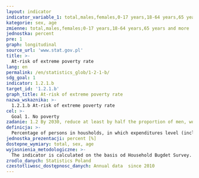 ```yaml
---
layout: indicator
indicator_variable_1: total,males,females,0-17 years,18-64 years,65 years and more
kategorie: sex, age
zmienne: total,males,females;0-17 years,18-64 years,65 years and more
jednostka: percent
pre: 1
graph: longitudinal
source_url: 'www.stat.gov.pl'
title: >-
  At-risk of extreme poverty rate
lang: en
permalink: /en/statistics_glob/1-2-1-b/
sdg_goal: 1
indicator: 1.2.1.b
target_id: '1.2.1.b'
graph_title: At-risk of extreme poverty rate
nazwa_wskaznika: >-
  1.2.1.b At-risk of extreme poverty rate
cel: >-
  Goal 1. No poverty
zadanie: 1.2 By 2030, reduce at least by half the proportion of men, women and children of all ages living in poverty in all its dimensions according to national definitions
definicja: >-
  Percentage of persons in housholds, in which expenditures level (including goods received free of charge and natural consumption) was lower than adopted extreme poverty threshold.
jednostka_prezentacji: percent [%]
dostepne_wymiary: total, sex, age
wyjasnienia_metodologiczne: >-
  The indicator is calculated on the basis od Household Bugdet Survey. The Household Budget Survey is conducted using representative method based on random sample which allows generalisation, within a margin of an error, of the results for all households in the country. The monthly rotation of households implemented since 1993 assumes that every month of the year a different group of households participates in the survey.The survey covers one-person and multi-person households. Households of foreign with permanent or long-lasting residence in Poland and using Polish language also take part in the survey. The purpose of the survey is to enable the analysis of the living standards of the population as well as evaluate the impact of various factors on the living standard and its diversity among basic groups of households.Household budget survey provides detailed information on: • the level and the structure of expenditures, sources of acquiring goods and services  • the consumption level of basic food products according to quantity, but also energetic value and nutrients  • prices at which households purchase selected goods and services  • the level and sources of their incomes  • household equipment with durables  • dwelling conditions  • subjective evaluation of the material condition of households  • demographic and social structure of the households i.e. the number, age, gender, education, disability and economic activity of the members of the surveyed household.The survey unit is a household, which is understood as the persons who may be related or unrelated , living together and maintaining themselves jointly (multi-person household). Household can also be formed by one individual maintaining himself/herself independently, regardless of whether the individual lives alone or with other persons (one-person household).Expenditures covers expenditures on consumer goods and services as well as other expenditures.Expenditures on consumer goods and services are are allocated to satisfying household's needs. They include products purchased by cash, also using debt or credit card, on credit, received free of charge and natural consumption (consumer goods and services taken from individual farm or own economic activity to satisfy household's needs). Consumer goods comprise non-durable goods (e.g. food, beverages or medicines), semi-durable goods (e.g. clothes, books, toys) and durable goods (e.g. cars, washing machines, refrigerators, television sets).Other expenditures include: • gifts donated to other households and non-commercial institutions  • certain taxes, such as tax on legacy and donations, tax on real estates, fees for perpetual use of the land, • prepayments of personal income tax and social security contributions paid directly by the tax payer  • other kinds of expenditures not allocated directly to consumption, including sums lost in gambling and lotteries, losses of cash and bails.The extreme poverty threshold is estimated on the basis of the subsistence minimum level. This level is calculated by Institte of Labour and Social Studies (IPiSS). Subsistence minimum includes only fulfilling of these needs below which there is a threat of biological existence and psychophysical human development.In the case of relative and extreme poverty threshold, in order to eliminate the impact that the cost of maintaining the household has the demographic struscture, both in calculating the level of expenditure in households, as well as determining the poverty, the original OECD equivalent scale was applied.According to this scale: • weight 1 is attributed to the first person in the household at the age of 14 and over, • weight 0,7 — to any other person at that age • weight 0,5 — to every child under 14.And thus, for instance, the extreme poverty threshold for a 4-person household consisting of two adult persons and two children is 2,7 times as high as that for a 1-person household.
zrodlo_danych: Statistics Poland
czestotliwosc_dostępnosc_danych: Annual data  since 2010
---
```

